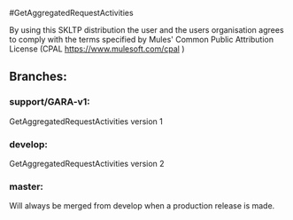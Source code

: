 #GetAggregatedRequestActivities

By using this SKLTP distribution the user and the users organisation agrees to comply with the terms specified by Mules' Common Public Attribution License (CPAL https://www.mulesoft.com/cpal )

## Branches:

### support/GARA-v1: 
GetAggregatedRequestActivities version 1

### develop: 
GetAggregatedRequestActivities version 2

### master: 
Will always be merged from develop when a production release is made.